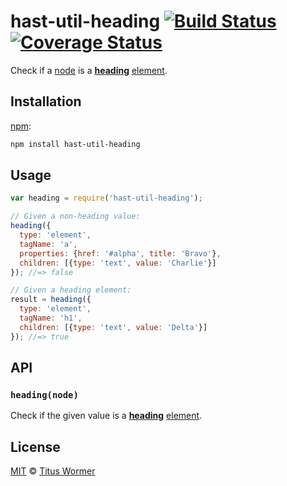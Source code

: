 # hast-util-heading [![Build Status][build-badge]][build-page] [![Coverage Status][coverage-badge]][coverage-page]

Check if a [node][] is a [**heading**][spec] [element][].

## Installation

[npm][]:

```bash
npm install hast-util-heading
```

## Usage

```javascript
var heading = require('hast-util-heading');

// Given a non-heading value:
heading({
  type: 'element',
  tagName: 'a',
  properties: {href: '#alpha', title: 'Bravo'},
  children: [{type: 'text', value: 'Charlie'}]
}); //=> false

// Given a heading element:
result = heading({
  type: 'element',
  tagName: 'h1',
  children: [{type: 'text', value: 'Delta'}]
}); //=> true
```

## API

### `heading(node)`

Check if the given value is a [**heading**][spec] [element][].

## License

[MIT][license] © [Titus Wormer][author]

<!-- Definition -->

[build-badge]: https://img.shields.io/travis/wooorm/hast-util-heading.svg

[build-page]: https://travis-ci.org/wooorm/hast-util-heading

[coverage-badge]: https://img.shields.io/codecov/c/github/wooorm/hast-util-heading.svg

[coverage-page]: https://codecov.io/github/wooorm/hast-util-heading?branch=master

[npm]: https://docs.npmjs.com/cli/install

[license]: LICENSE

[author]: http://wooorm.com

[node]: https://github.com/wooorm/hast#node

[element]: https://github.com/wooorm/hast#element

[spec]: https://html.spec.whatwg.org/#heading-content

